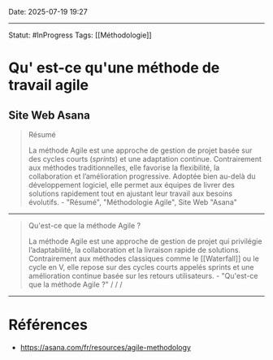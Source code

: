 Date: 2025-07-19 19:27

---
Statut: #InProgress
Tags: [[Méthodologie]] 
# Qu' est-ce qu'une méthode de travail agile
## Site Web Asana
> Résumé
> 
> La méthode Agile est une approche de gestion de projet basée sur des cycles courts (_sprints_) et une adaptation continue. Contrairement aux méthodes traditionnelles, elle favorise la flexibilité, la collaboration et l’amélioration progressive. Adoptée bien au-delà du développement logiciel, elle permet aux équipes de livrer des solutions rapidement tout en ajustant leur travail aux besoins évolutifs.
> 						- "Résumé", "Méthodologie Agile", Site Web "Asana"
---
> Qu'est-ce que la méthode Agile ?
> 
> La méthode Agile est une approche de gestion de projet qui privilégie l’adaptabilité, la collaboration et la livraison rapide de solutions. Contrairement aux méthodes classiques comme le [[Waterfall]] ou le cycle en V, elle repose sur des cycles courts appelés sprints et une amélioration continue basée sur les retours utilisateurs.
> 						- "Qu'est-ce que la méthode Agile ?"  / / /










---
# Références
- https://asana.com/fr/resources/agile-methodology